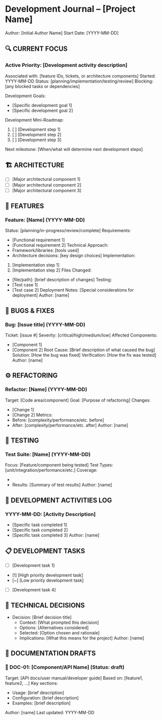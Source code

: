 # Development Journal – [Project Name]
Author: [Initial Author Name]
Start Date: [YYYY-MM-DD]

## 🔍 CURRENT FOCUS

### Active Priority: [Development activity description]
Associated with: [feature IDs, tickets, or architecture components]
Started: YYYY-MM-DD
Status: [planning/implementation/testing/review]
Blocking: [any blocked tasks or dependencies]

Development Goals:
- [Specific development goal 1]
- [Specific development goal 2]

Development Mini-Roadmap:
1. [ ] [Development step 1]
2. [ ] [Development step 2]
3. [ ] [Development step 3]

Next milestone: [When/what will determine next development steps]

## 🏗️ ARCHITECTURE
- [ ] [Major architectural component 1]
- [ ] [Major architectural component 2]
- [ ] [Major architectural component 3]

## 🚀 FEATURES

### Feature: [Name] (YYYY-MM-DD)
Status: [planning/in-progress/review/complete]
Requirements:
  - [Functional requirement 1]
  - [Functional requirement 2]
Technical Approach:
  - Framework/libraries: [tools used]
  - Architecture decisions: [key design choices]
Implementation:
  1. [Implementation step 1]
  2. [Implementation step 2]
Files Changed:
  - [file/path]: [brief description of changes]
Testing:
  - [Test case 1]
  - [Test case 2]
Deployment Notes:
  [Special considerations for deployment]
Author: [name]

## 🐛 BUGS & FIXES

### Bug: [Issue title] (YYYY-MM-DD)
Ticket: [issue #]
Severity: [critical/high/medium/low]
Affected Components:
  - [Component 1]
  - [Component 2]
Root Cause: [Brief description of what caused the bug]
Solution: [How the bug was fixed]
Verification: [How the fix was tested]
Author: [name]

## ⚙️ REFACTORING

### Refactor: [Name] (YYYY-MM-DD)
Target: [Code area/component]
Goal: [Purpose of refactoring]
Changes:
  - [Change 1]
  - [Change 2]
Metrics:
  - Before: [complexity/performance/etc. before]
  - After: [complexity/performance/etc. after]
Author: [name]

## 🧪 TESTING

### Test Suite: [Name] (YYYY-MM-DD)
Focus: [Feature/component being tested]
Test Types: [unit/integration/performance/etc.]
Coverage:
  - [Coverage metric 1]: [value]
  - [Coverage metric 2]: [value]
Results: [Summary of test results]
Author: [name]

## 📅 DEVELOPMENT ACTIVITIES LOG

### YYYY-MM-DD: [Activity Description]
- [Specific task completed 1]
- [Specific task completed 2]
- [Specific task completed 3]
Author: [name]

## 📋 DEVELOPMENT TASKS
- [ ] [Development task 1]
- [!] [High priority development task]
- [~] [Low priority development task]
- [ ] [Development task 4]

## 📖 TECHNICAL DECISIONS
- Decision: [Brief decision title]
  - Context: [What prompted this decision]
  - Options: [Alternatives considered]
  - Selected: [Option chosen and rationale]
  - Implications: [What this means for the project]
Author: [name]

## 📝 DOCUMENTATION DRAFTS

### 📝 DOC-01: [Component/API Name] (Status: draft)
Target: [API docs/user manual/developer guide]
Based on: [feature1, feature2, ...]
Key sections:
- Usage: [brief description]
- Configuration: [brief description]
- Examples: [brief description]

Author: [name]
Last updated: YYYY-MM-DD
